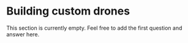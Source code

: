 # Building custom drones

This section is currently empty. Feel free to add the first question and answer
here.

